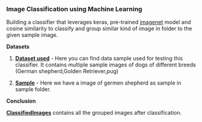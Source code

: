 ### Image Classification using Machine Learning 

Building a classifier that leverages keras, pre-trained [imagenet](*) model and cosine similarity to classify and group similar kind of image in folder to the given sample image.

**Datasets**

1. **[Dataset used](./Data/Dataset)** - Here you can find data sample used for testing this classifier. It contains multiple sample images of dogs of different breeds (German shepherd,Golden Retriever,pug)

2. **[Sample](./Data/Sample)** - Here we have a image of germen shepherd as sample in sample folder.

**Conclusion**

**[ClassifiedImages](./Data/ClassifiedImages)** contains all the grouped images after classification.

